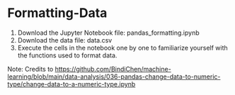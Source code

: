# Formatting-Data

1. Download the Jupyter Notebook file: pandas_formatting.ipynb
2. Download the data file: data.csv
3. Execute the cells in the notebook one by one to familiarize yourself with the functions used to format data.

Note: Credits to https://github.com/BindiChen/machine-learning/blob/main/data-analysis/036-pandas-change-data-to-numeric-type/change-data-to-a-numeric-type.ipynb
